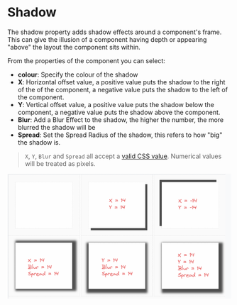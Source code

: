 # Shadow

The shadow property adds shadow effects around a component's frame. This can give the illusion of a component having depth or appearing "above" the layout the component sits within.

From the properties of the component you can select:
- **colour**: Specify the colour of the shadow
- **X**: Horizontal offset value, a positive value puts the shadow to the right of the of the component, a negative value puts the shadow to the left of the component.
- **Y**: Vertical offset value, a positive value puts the shadow below the component, a negative value puts the shadow above the component.
- **Blur**: Add a Blur Effect to the shadow, the higher the number, the more blurred the shadow will be
- **Spread**: Set the Spread Radius of the shadow, this refers to how "big" the shadow is.

> `X`, `Y`, `Blur` and `Spread` all accept a [valid  CSS value](https://developer.mozilla.org/en-US/docs/Learn/CSS/Building_blocks/Values_and_units). Numerical values will be treated as pixels.

![Shadow Examples](/src/assets/shadow.png)
